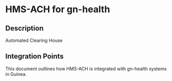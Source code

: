 # HMS-ACH for gn-health

## Description

Automated Clearing House

## Integration Points

This document outlines how HMS-ACH is integrated with gn-health systems in Guinea.
